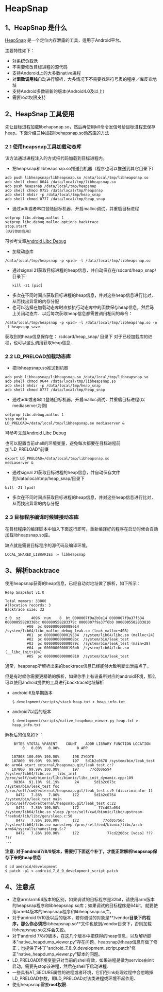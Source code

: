 # HeapSnap



## 1、HeapSnap 是什么

[HeapSnap](https://github.com/albuer/heapsnap) 是一个定位内存泄露的工具，适用于Android平台。

主要特性如下：

- 对系统负载低
- 不需要修改目标进程的源代码
- 支持Andoroid上的大多数native进程
- 对**函数调用栈**自动进行解析，大多情况下不需要找带符号表的程序／库反查地址
- 支持Android多数较新的版本(Android4.0及以上）
- 需要root权限支持



## 2、HeapSnap 工具使用

先让目标进程加载libehapsnap.so，然后再使用kill命令发信号给目标进程去保存heap。下面介绍三种加载libehapsnap.so动态库的方法

### 2.1 使用heapsnap工具加载动态库

该方法通过进程注入的方式把代码加载到目标进程内。

* 把heapsnap和libheapsnap.so推送到机器（程序也可以推送到其它目录下）
```shell
adb push libheapsnap/libheapsnap.so /data/local/tmp/libheapsnap.so
adb shell chmod 0644 /data/local/tmp/libheapsnap.so
adb push heapsnap /data/local/tmp/heapsnap
adb shell chmod 0755 /data/local/tmp/heapsnap
adb shell mkdir -p /data/local/tmp/heap_snap
adb shell chmod 0777 /data/local/tmp/heap_snap
```
* 通过adb或者串口登陆目标机器，开启malloc调试，并重启目标进程
```shell
setprop libc.debug.malloc 1
setprop libc.debug.malloc.options backtrace
stop;start
[执行你的应用]
```
可参考文章[Android Libc Debug](https://albuer.github.io/2019/11/30/Android-libc-debug/)
* 加载动态库
```
/data/local/tmp/heapsnap -p <pid> -l /data/local/tmp/libheapsnap.so
```
* 通过signal 21获取目标进程的heap信息，并自动保存在/sdcard/heap_snap/目录下  
	```
	kill -21 [pid]
	```
* 多次在不同时间点获取目标进程的heap信息，并对这些heap信息进行比对，从而找出异常的内存分配  
* 也可以选择在加载动态库时直接执行动态库中的函数保存heap信息，然后马上关闭动态库．以后每次获取heap信息都需要调用相同的命令：  
```
/data/local/tmp/heapsnap -p <pid> -l /data/local/tmp/libheapsnap.so -o -f heapsnap_save
```
获取到的heap信息保存在： /sdcard/heap_snap/ 目录下
对于已经加载库的进程，也可以这么调用获取heap信息．

### 2.2 LD_PRELOAD加载动态库
* 把libheapsnap.so推送到机器
```shell
adb push libheapsnap/libheapsnap.so /data/local/tmp/libheapsnap.so
adb shell chmod 0644 /data/local/tmp/libheapsnap.so
adb shell mkdir -p /data/local/tmp/heap_snap
adb shell chmod 0777 /data/local/tmp/heap_snap
```

* 通过adb或者串口登陆目标机器，开启malloc调试，并重启目标进程(以mediaserver为例)
```shell
setprop libc.debug.malloc 1
stop media
LD_PRELOAD=/data/local/tmp/libheapsnap.so mediaserver &
```
可参考文章[Android Libc Debug](https://albuer.github.io/2019/11/30/Android-libc-debug/)

也可以配置当前shell的环境变量，避免每次都要在目标进程前加"LD_PRELOAD"前缀
```
export LD_PRELOAD=/data/local/tmp/libheapsnap.so
mediaserver &
```

* 通过signal 21获取目标进程的heap信息，并自动保存文件到/data/local/tmp/heap_snap/目录下
```
kill -21 [pid]
```

* 多次在不同时间点获取目标进程的heap信息，并对这些heap信息进行比对，从而找出异常的内存分配

### 2.3 目标程序编译时候链接动态库

在目标程序的编译脚本中加入下面这行即可，重新编译好的程序在启动时候会自动加载libheapsnap.so库。

缺点就是需要目标程序的源代码及编译环境。

```
LOCAL_SHARED_LIBRARIES := libheapsnap
```



## 3、解析backtrace

使用heapsnap获得的heap信息，已经自动对地址做了解析，如下所示：

```
Heap Snapshot v1.0

Total memory: 33800
Allocation records: 3
Backtrace size: 32

z 0  sz     4096  num    8  bt 0000007f9a2b0e14 0000007f9a37f534 00000055828338bc 000000558283379c 0000007f9a37f6b0 0000005582833810
          #00  pc 0000000000008e14  /system/lib64/libc_malloc_debug_leak.so (leak_malloc+408)
          #01  pc 0000000000019534  /system/lib64/libc.so (malloc+24)
          #02  pc 00000000000008bc  /system/bin/leak_test
          #03  pc 000000000000079c  /system/bin/leak_test (main+28)
          #04  pc 00000000000196b0  /system/lib64/libc.so (__libc_init+104)
          #05  pc 0000000000000810  /system/bin/leak_test
```

通常，heapsnap所解析出来的backtrace信息已经能够大致判断出泄露点了。

但是有时候你需要更精确的解析，如果你手上有设备所对应的android环境，那么可以使用android提供的工具进行backtrace地址解析

* android 6及早期版本
	```shell
	$ development/scripts/stack heap.txt > heap_info.txt
	```
* android7以后的版本
	```shell
	$ development/scripts/native_heapdump_viewer.py heap.txt > heap_info.txt
	```
	

解析后的信息如下：

```
    BYTES %TOTAL %PARENT    COUNT    ADDR LIBRARY FUNCTION LOCATION
        0   0.00%   0.00%        0 APP   

   107808 100.00% 100.00%      198 ZYGOTE   
   107800  99.99%  99.99%      197   5d1b2c0678 /system/bin/leak_test do_arm64_start external/heapsnap.git/leak_test.c:?
   107800  99.99% 100.00%      197     77cd006594 /system/lib64/libc.so __libc_init /proc/self/cwd/bionic/libc/bionic/libc_init_dynamic.cpp:109
    98304  91.18%  91.19%       24       5d1b2c073c /system/bin/leak_test foo /proc/self/cwd/external/heapsnap.git/leak_test.c:9 (discriminator 1)
     8472   7.86%   7.86%      172       5d1b2c0764 /system/bin/leak_test main /proc/self/cwd/external/heapsnap.git/leak_test.c:22
     8472   7.86% 100.00%      172         77cd02a084 /system/lib64/libc.so sleep /proc/self/cwd/bionic/libc/upstream-freebsd/lib/libc/gen/sleep.c:58
     8472   7.86% 100.00%      172           77cd05756c /system/lib64/libc.so nanosleep /proc/self/cwd/bionic/libc/arch-arm64/syscalls/nanosleep.S:7
     8472   7.86% 100.00%      172             77cd2206bc [vdso] ??? ???
...
```

**注意: 对于android7/8/9版本，需要打下面这个补丁，才能正常解析heapsnap保存下来的heap信息**

```shell
$ cd android/development
$ patch -p1 < android_7_8_9_development_script.patch
```



## 4、注意点

* 注意arm/arm64版本的区别，如果调试的目标程序是32bit，请使用arm版本的heapsnap程序和libheapsnap.so库；如果调试的目标程序是64bit，就要使用arm64版本的heapsnap程序和libheapsnap.so库。
* 对于android 9/10及以后的版本，若你调试的对象是**/vendor**目录下的程序，那么你必须把**libheapsnap.so**文件也放到/vendor目录下，否则加载libheapsnap.so文件会失败。
* 对于android 7/8/9版本，在这几个版本中把获得的heap信息，以及解析脚本"native_heapdump_viewer.py"存在问题，heapsnap对heap信息有做了修正；也提供了补丁"android_7_8_9_development_script.patch"修正"native_heapdump_viewer.py"脚本的问题。
* LD_PRELOAD环境变量只对当前的shell有效，如果进程是做为service由init启动，需要先stop该进程，然后在shell下启动进程．
* 一些具有AT_SECURE属性的进程或者环境，它们在link处理过程中会忽略掉LD_PRELOAD参数，即LD_PRELOAD对该类进程或环境不起作用．
* 使用heapsnap需要**root权限**．


